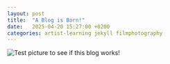 ```yaml
---
layout: post
title:  "A Blog is Born!"
date:   2025-04-20 15:27:00 +0200
categories: artist-learning jekyll filmphotography 
---
```


![Test picture to see if this blog works!](/assets/images/film-interior-arch.jpg " Black and White picture of interior scene with chrome light and window")

